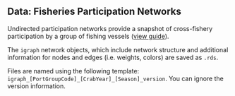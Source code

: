 ## Data: Fisheries Participation Networks

Undirected participation networks provide a snapshot of cross-fishery participation by a group of fishing vessels ([view guide](https://github.com/mfisher5/ParticipationNetworks/blob/master/doc/Guide_To_Undirected_Networks.md)).

The `igraph` network objects, which include network structure and additional information for nodes and edges (i.e. weights, colors) are saved as `.rds`.

Files are named using the following template: `igraph_[PortGroupCode]_[CrabYear]_[Season]_version`. You can ignore the version information.
